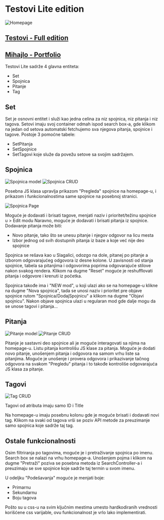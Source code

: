 # Testovi Lite edition

![Homepage](Slike/home.jpg)

## [Testovi - Full edition](https://testovi-inc.netlify.app/)

## [Mihajlo - Portfolio](https://www.mihajlo.engineer/)

Testovi Lite sadrže 4 glavna entiteta:

- Set
- Spojnica
- Pitanje
- Tag

## Set
Set je osnovni entitet i služi kao jedna celina za niz spojnica, niz pitanja i niz tagova.
Setovi imaju svoj container odmah ispod search box-a, gde klikom na jedan od setova
automatski fetchujemo sva njegova pitanja, spojnice i tagove.
Postoje 3 pomoćne tabele:
- SetPitanja
- SetSpojnice
- SetTagovi
koje služe da povežu setove sa svojim sadržajem.

## Spojnica

![Spojnica model](Slike/s_model.jpg)
![Spojnica CRUD](Slike/s_rute.jpg)

Posebna JS klasa upravlja prikazom "Pregleda" spojnice na homepage-u, i prikazom i funkcionalnostima same spojnice na posebnoj stranici.

![Spojnica Page](Slike/spojnica_page.jpg)

Moguće je dodavati i brisati tagove, menjati naziv i prioritet/težinu spojnice u > Edit modu
Naravno, moguće je dodavati i brisati pitanja iz spojnice. Dodavanje pitanja može biti:

- Novo pitanje, tako što se unesu pitanje i njegov odgovor na licu mesta
- Izbor jednog od svih dostupnih pitanja iz baze a koje već nije deo spojnice

Spojnica se rešava kao u Slagalici, odozgo na dole, pitanej po pitanje a izborom
odgovarajućeg odgovora iz desne kolone. U zavisnosti od stanja spojnice, tabela
sa pitanjima i odgovorima poprima odgovarajuće stilove nakon svakog rendera.
Klikom na dugme "Reset" moguće je reshufflovati pitanja i odgovore i krenuti iz početka.

Spojnica takođe ima i "NEW mod", u koji ulazi ako se na homepage-u klikne na dugme
"Nova spojnica", tada se unosi naziv i prioritet pre objave spojnice rutom
"Spojnica/DodajSpojnicu" a klikom na dugme "Objavi spojnicu". Nakon objave spojnica
ulazi u regularan mod gde dalje mogu da se unose tagovi i pitanja...

## Pitanja

![Pitanje model](Slike/p_model.jpg)
![Pitanje CRUD](Slike/p_crud.jpg)

Pitanje je sastavni deo spojnice ali je moguće interagovati sa njima na homepage-u.
Listu pitanja kontrolišu JS klase za pitanja.
Moguće je dodati novo pitanje, unošenjem pitanja i odgovora na samom vrhu liste sa
pitanjima.
Moguće je unošenje i provera odgovora i prikazivanje tačnog odgovora na svakom
"Pregledu" pitanja i to takođe kontroliše odgovarajuća JS klasa za pitanje.

## Tagovi

![Tag CRUD](Slike/t_crud.jpg)

Tagovi od atributa imaju samo ID i Title

Na homepage-u imaju posebnu kolonu gde je moguće brisati i dodavati novi tag.
Klikom na svaki od tagova vrši se poziv API metode za preuzimanje samo spojnica
koje sadrže taj tag.

## Ostale funkcionalnosti

Osim filtriranja po tagovima, moguće je i pretraživanje spojnica po imenu.
Search box se nalazi na vrhu homepage-a. Unošenjem pojma i klikom na dugme "Pretraži" poziva se posebna metoda iz SearchController-a i preuzimaju se sve spojnice koje sadrže taj termin u svom imenu.

U odeljku "Podešavanja" moguće je menjati boje:

- Primarnu
- Sekundarnu
- Boju tagova

Pošto su u css-u na svim ključnim mestima umesto hardkodiranih vrednosti korišćene
css varijable, ovu funkcionalnost je vrlo lako implementirati.
